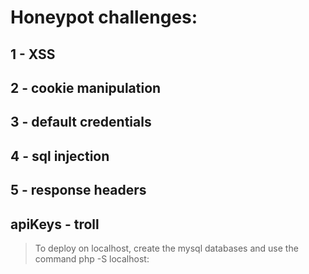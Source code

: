 # Honeypot challenges:

## 1 - XSS
## 2 - cookie manipulation
## 3 - default credentials
## 4 - sql injection
## 5 - response headers
## apiKeys - troll

> To deploy on localhost, create the mysql databases and use the command php -S localhost:<port>

